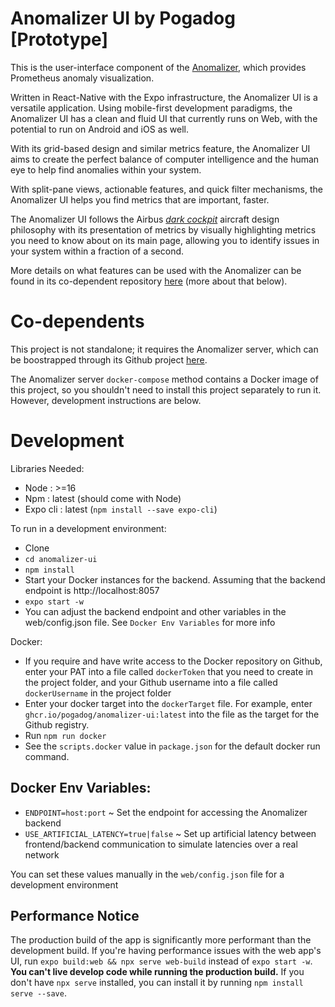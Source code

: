# Anomalizer UI by Pogadog [Prototype]

This is the user-interface component of the [Anomalizer](https://github.com/pogadog/anomalizer), which provides Prometheus anomaly visualization.

Written in React-Native with the Expo infrastructure, the Anomalizer UI is a versatile application. Using mobile-first development paradigms, the Anomalizer UI has a clean and fluid UI that currently runs on Web, with the potential to run on Android and iOS as well.

With its grid-based design and similar metrics feature, the Anomalizer UI aims to create the perfect balance of computer intelligence and the human eye to help find anomalies within your system.

With split-pane views, actionable features, and quick filter mechanisms, the Anomalizer UI helps you find metrics that are important, faster.

The Anomalizer UI follows the Airbus [*dark cockpit*](https://www.icao.int/ESAF/Documents/meetings/2017/AFI%20FOSAS%202017/Day%201%20Docs/Day_1_2_Airbuspihlo.pdf) aircraft design philosophy with its presentation of metrics by visually highlighting metrics you need to know about on its main page, allowing you to identify issues in your system within a fraction of a second.

More details on what features can be used with the Anomalizer can be found in its co-dependent repository [here](https://github.com/pogadog/anomalizer) (more about that below).

# Co-dependents

This project is not standalone; it requires the Anomalizer server, which can be boostrapped through its Github project [here](https://github.com/pogadog/anomalizer). 

The Anomalizer server `docker-compose` method contains a Docker image of this project, so you shouldn't need to install this project separately to run it. However, development instructions are below.

# Development

Libraries Needed:
- Node : >=16
- Npm : latest (should come with Node)
- Expo cli : latest (`npm install --save expo-cli`)

To run in a development environment:
- Clone
- `cd anomalizer-ui`
- `npm install`
- Start your Docker instances for the backend. Assuming that the backend endpoint is http://localhost:8057
- `expo start -w`
- You can adjust the backend endpoint and other variables in the web/config.json file. See `Docker Env Variables` for more info

Docker:
- If you require and have write access to the Docker repository on Github, enter your PAT into a file called `dockerToken` that you need to create in the project folder, and your Github username into a file called `dockerUsername` in the project folder
- Enter your docker target into the `dockerTarget` file. For example, enter `ghcr.io/pogadog/anomalizer-ui:latest` into the file as the target for the Github registry.
- Run `npm run docker`
- See the `scripts.docker` value in `package.json` for the default docker run command.


## Docker Env Variables:
- `ENDPOINT=host:port` ~ Set the endpoint for accessing the Anomalizer backend
- `USE_ARTIFICIAL_LATENCY=true|false` ~ Set up artificial latency between frontend/backend communication to simulate latencies over a real network

You can set these values manually in the `web/config.json` file for a development environment

## Performance Notice
The production build of the app is significantly more performant than the development build. If you're having performance issues with the web app's UI, run `expo build:web && npx serve web-build` instead of `expo start -w`. **You can't live develop code while running the production build.** If you don't have `npx serve` installed, you can install it by running `npm install serve --save`.
